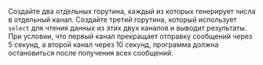 Создайте два отдельных горутина, каждый из которых генерирует числа в отдельный канал. Создайте третий горутина, который использует `select` для чтения данных из этих двух каналов и выводит результаты. При условии, что первый канал прекращает отправку сообщений через 5 секунд, а второй канал через 10 секунд, программа должна остановиться после получения всех сообщений.